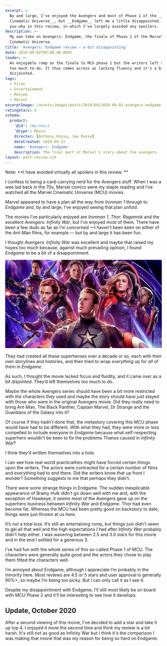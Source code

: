 ```yaml
---
excerpt: >-
  By and large, I've enjoyed the Avengers and most of Phase 1 of the __Marvel
  Cinematic Universe__, but __Endgame__ left me a little disappointed. I'll tell
  you why in this review, in which I've largely avoided any spoilers.
description: >-
  My own take on Avengers: Endgame, the finale of Phase 1 of the Marvel
  Cinematic Universe.
title: 'Avengers: Endgame review — a bit disappointing'
date: 2019-09-02T09:00:00.000Z
leader: >-
  An enjoyable romp as the finale to MCU phase 1 but the writers left themselves
  too much to do. It thus comes across as lacking fluency and it's a bit
  disjointed.
tags:
  - Films
  - Entertainment
  - Review
  - Marvel
excerptImage: /assets/images/posts/2019/09/2019-09-02-avengers-endgame-icon.jpg
ratingStars: 4
schema:
  product:
    '@id': /#product
    '@type': Movie
    director: [Anthony Russo, Joe Russo]
    dateCreated: 2019-04-22
    name: 'Avengers: Endgame'
    description: The final part of Marvel's story about the avengers.
layout: post-review.njk
---
```

 
 
Note: **I have avoided virtually all spoilers in this review. **

I confess to being a card-carrying nerd for the Avengers stuff. When I was a wee lad back in the 70s, Marvel comics were my staple reading and I’ve watched all the Marvel Cinematic Universe (MCU) movies.

Marvel appeared to have a plan all the way from _Ironman 1_ through to _Endgame_ and, by and large, I’ve enjoyed seeing that plan unfold.

The movies I’ve particularly enjoyed are _Ironman 1_, _Thor: Raganrok_ and the excellent _Avengers: Infinity War_, but I’ve enjoyed most of them. There have been a few duds as far as I’m concerned —I haven’t been keen on either of the Ant-Man films, for example — but by and large it has been fun.

I thought _Avengers: Infinity War_ was excellent and maybe that raised my hopes too much because, against much prevailing opinion, I found _Endgame_ to be a bit of a disappointment.

![Avengers: Endgame promotional image.](/assets/images/posts/2019/09/2019-09-02-avengers-endgame.jpg "@itemprop=image")

They had created all these superheroes over a decade or so, each with their own storylines and histories, and then tried to wrap _everything_ up for _all_ of them in _Endgame_.

As such, I thought the movie lacked focus and fluidity, and it came over as a bit disjointed. They’d left themselves too much to do.

Maybe the whole Avengers series should have been a bit more restricted with the characters they used and maybe the story should have just stayed with those who were in the original Avengers movie. Did they really need to bring Ant-Man, The Black Panther, Captain Marvel, Dr Strange and the Guardians of the Galaxy into it?

Of course if they hadn’t done that, the metastory covering this MCU phase would have had to be different. With what they had, they were more or less compelled to include everyone in _Endgame_ because what self-respecting superhero wouldn’t be keen to fix the problems Thanos caused in _Infinity War_?

I think they’d written themselves into a hole.

I can see how real world practicalities might have forced certain things upon the writers. The actors were contracted for a certain number of films and everything had to end there. Did the writers know that up front I wonder? Something suggests to me that perhaps they didn’t.

There were some strange things in Endgame. The sudden inexplicable appearance of Brainy Hulk didn’t go down well with me and, with the exception of Hawkeye, it seems most of the Avengers gave up on the superhero business between _Infinity War_ and _Endgame_. Thor had even become fat. Whereas the MCU had been pretty good on backstory to date, things were just thrown at us here.

It’s not a total loss. It’s still an entertaining romp, but things just didn’t seem to gel all that well and the high expectations I had after _Infinity War_ probably didn’t help either. I was wavering between 2.5 and 3.0 stars for this movie and in the end I settled for a generous 3. 

I’ve had fun with the whole series of this so-called Phase 1 of MCU. The characters were generally quite good and the actors they chose to play them fitted the characters well.

I’m annoyed about Endgame, although I appreciate I’m probably in the minority here. Most reviews are 4.5 or 5 stars and user approval is generally 90%+, so maybe I’m being too picky. But I can only call it as I see it.

Despite my disappointment with Endgame, I’ll still most likely be on board with MCU Phase 2 and it’ll be interesting to see how it develops.

## Update, October 2020

After a second viewing of this movie, I've decided to add a star and take it up top 4. I enjoyed it more the second time and think my review is a bit harsh. It's still not as good as Infinity War but I think it's the comparison I was making that movie that was my reason for being so hard on Endgame.

 


